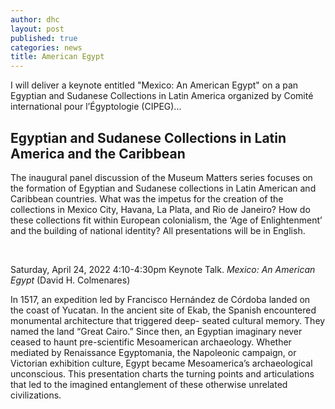 ```yaml
---
author: dhc 
layout: post
published: true
categories: news
title: American Egypt
---
```


I will deliver a keynote entitled "Mexico: An American Egypt" on a pan Egyptian and Sudanese Collections in Latin America organized by Comité international pour l’Égyptologie (CIPEG)...   

## Egyptian and Sudanese Collections in Latin America and the Caribbean

The inaugural panel discussion of the Museum Matters series focuses on the formation of Egyptian and
Sudanese collections in Latin American and Caribbean countries. What was the impetus for the creation
of the collections in Mexico City, Havana, La Plata, and Rio de Janeiro? How do these collections fit within
European colonialism, the ‘Age of Enlightenment’ and the building of national identity?
All presentations will be in English.

<br>

Saturday, April 24, 2022
4:10-4:30pm 
Keynote Talk. *Mexico: An American Egypt* (David H. Colmenares)

In 1517, an expedition led by Francisco Hernández de Córdoba landed on the coast of Yucatan. In
the ancient site of Ekab, the Spanish encountered monumental architecture that triggered deep-
seated cultural memory. They named the land “Great Cairo.” Since then, an Egyptian imaginary
never ceased to haunt pre-scientific Mesoamerican archaeology. Whether mediated by
Renaissance Egyptomania, the Napoleonic campaign, or Victorian exhibition culture, Egypt
became Mesoamerica’s archaeological unconscious. This presentation charts the turning points
and articulations that led to the imagined entanglement of these otherwise unrelated civilizations.
